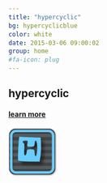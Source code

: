 ```yaml
---
title: "hypercyclic"
bg: hypercyclicblue
color: white
date: 2015-03-06 09:00:02
group: home
#fa-icon: plug
---
```


<div class="u-full-width">
		<div class="u-icon-label">
			 <h2>hypercyclic</h2>
			 <h4><a href="/en/hypercyclic"></i>learn more</a></h4>
		</div>
		<div class="u-icon-right">
			<a href="/en/hypercyclic"><img src="/img/hypercyclicicon96.png" ></a>
		</div>
</div>